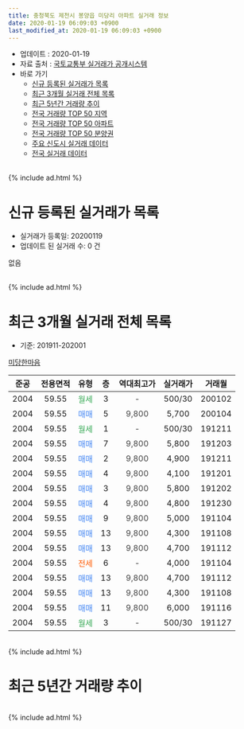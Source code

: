 ```yaml
---
title: 충청북도 제천시 봉양읍 미당리 아파트 실거래 정보
date: 2020-01-19 06:09:03 +0900
last_modified_at: 2020-01-19 06:09:03 +0900
---
```


* 업데이트 : 2020-01-19
* 자료 출처 : [국토교통부 실거래가 공개시스템](http://rt.molit.go.kr)
* 바로 가기
    * [신규 등록된 실거래가 목록](#신규-등록된-실거래가-목록)
    * [최근 3개월 실거래 전체 목록](#최근-3개월-실거래-전체-목록)
    * [최근 5년간 거래량 추이](#최근-5년간-거래량-추이)
    * [전국 거래량 TOP 50 지역](https://apt-info.github.io/apt-trade-info/최근-3개월-전국에서-가장-거래가-많이-발생한-지역)
    * [전국 거래량 TOP 50 아파트](https://apt-info.github.io/apt-trade-info/최근-3개월-전국에서-가장-거래가-많이-발생한-아파트)
    * [전국 거래량 TOP 50 분양권](https://apt-info.github.io/apt-trade-info/최근-3개월-전국에서-가장-거래가-많이-발생한-분양권)
    * [주요 신도시 실거래 데이터](https://apt-info.github.io/apt-trade-info/주요-신도시)
    * [전국 실거래 데이터](https://apt-info.github.io/apt-trade-info/전국)
<br>
{% include ad.html %}
<br>

# 신규 등록된 실거래가 목록
* 실거래가 등록일: 20200119
* 업데이트 된 실거래 수: 0 건

없음

<br>
{% include ad.html %}
<br>

# 최근 3개월 실거래 전체 목록
* 기준: 201911-202001


[미당한마음](https://search.naver.com/search.naver?query=%EC%B6%A9%EC%B2%AD%EB%B6%81%EB%8F%84+%EC%A0%9C%EC%B2%9C%EC%8B%9C+%EB%B4%89%EC%96%91%EC%9D%8D+%EB%AF%B8%EB%8B%B9%EB%A6%AC+%EB%AF%B8%EB%8B%B9%ED%95%9C%EB%A7%88%EC%9D%8C)

|준공|전용면적|유형|층|역대최고가|실거래가|거래월|
|:---:|:---:|:---:|:---:|:---:|:---:|:---:|
|2004|59.55|<span style="color:#34a853">월세</span>|3|<span style="color:#444444">-</span>|500/30|200102|
|2004|59.55|<span style="color:#4285f3">매매</span>|5|<span style="color:#444444">9,800</span>|5,700|200104|
|2004|59.55|<span style="color:#34a853">월세</span>|1|<span style="color:#444444">-</span>|500/30|191211|
|2004|59.55|<span style="color:#4285f3">매매</span>|7|<span style="color:#444444">9,800</span>|5,800|191203|
|2004|59.55|<span style="color:#4285f3">매매</span>|2|<span style="color:#444444">9,800</span>|4,900|191211|
|2004|59.55|<span style="color:#4285f3">매매</span>|4|<span style="color:#444444">9,800</span>|4,100|191201|
|2004|59.55|<span style="color:#4285f3">매매</span>|3|<span style="color:#444444">9,800</span>|5,800|191202|
|2004|59.55|<span style="color:#4285f3">매매</span>|4|<span style="color:#444444">9,800</span>|4,800|191230|
|2004|59.55|<span style="color:#4285f3">매매</span>|9|<span style="color:#444444">9,800</span>|5,000|191104|
|2004|59.55|<span style="color:#4285f3">매매</span>|13|<span style="color:#444444">9,800</span>|4,300|191108|
|2004|59.55|<span style="color:#4285f3">매매</span>|13|<span style="color:#444444">9,800</span>|4,700|191112|
|2004|59.55|<span style="color:#ff5a00">전세</span>|6|<span style="color:#444444">-</span>|4,000|191104|
|2004|59.55|<span style="color:#4285f3">매매</span>|13|<span style="color:#444444">9,800</span>|4,700|191112|
|2004|59.55|<span style="color:#4285f3">매매</span>|13|<span style="color:#444444">9,800</span>|4,300|191108|
|2004|59.55|<span style="color:#4285f3">매매</span>|11|<span style="color:#444444">9,800</span>|6,000|191116|
|2004|59.55|<span style="color:#34a853">월세</span>|3|<span style="color:#444444">-</span>|500/30|191127|


<br>
{% include ad.html %}
<br>

# 최근 5년간 거래량 추이


<div style="width:100%;">
    <canvas id="deal_progress" height="200"></canvas>
</div>

<script>
new Chart(document.getElementById("deal_progress"), {
    type: 'line',
    data: {
        labels: ['201501','201502','201503','201504','201505','201506','201507','201508','201509','201510','201511','201512','201601','201602','201603','201604','201605','201606','201607','201608','201609','201610','201611','201612','201701','201702','201703','201704','201705','201706','201707','201708','201709','201710','201711','201712','201801','201802','201803','201804','201805','201806','201807','201808','201809','201810','201811','201812','201901','201902','201903','201904','201905','201906','201907','201908','201909','201910','201911','201912','202001'],
        datasets: [{
            label: '매매',
            pointRadius: 1,
            data: [5, 4, 4, 5, 0, 2, 3, 3, 2, 3, 3, 2, 4, 2, 4, 3, 3, 3, 5, 2, 1, 6, 2, 0, 1, 0, 1, 4, 4, 3, 4, 3, 4, 1, 3, 1, 3, 1, 2, 2, 8, 2, 3, 1, 2, 2, 0, 6, 2, 4, 2, 1, 6, 1, 4, 4, 4, 4, 6, 5, 1],
            borderColor: "rgba(255, 201, 14, 1)",
            backgroundColor: "rgba(255, 201, 14, 0.5)",
            fill: false,
            lineTension: 0
        },{
            label: '전월세',
            pointRadius: 1,
            data: [4, 6, 3, 3, 3, 4, 2, 6, 2, 3, 3, 4, 1, 1, 4, 1, 2, 2, 1, 2, 1, 0, 3, 4, 3, 1, 5, 2, 5, 0, 1, 1, 0, 2, 1, 2, 1, 3, 5, 1, 4, 3, 0, 2, 1, 2, 0, 0, 2, 3, 1, 0, 4, 1, 2, 3, 1, 4, 2, 1, 1],
            borderColor: "rgba(0, 141, 185, 1)",
            backgroundColor: "rgba(0, 141, 185, 0.5)",
            fill: false,
            lineTension: 0
        }
        ]
    },
    options: {
        responsive: true,
        title: {
            display: false
        },
        tooltips: {
            mode: 'index',
            intersect: false
        },
        hover: {
            mode: 'nearest',
            intersect: true
        },
        scales: {
            xAxes: [{
                display: true,
                scaleLabel: {
                    display: true,
                    labelString: '년/월'
                }
            }],
            yAxes: [{
                display: true,
                ticks: {
                    suggestedMin: 0,
                },
                scaleLabel: {
                    display: true,
                    labelString: '실거래 수'
                }
            }]
        }
    }
});

</script>


<br>
{% include ad.html %}
<br>

